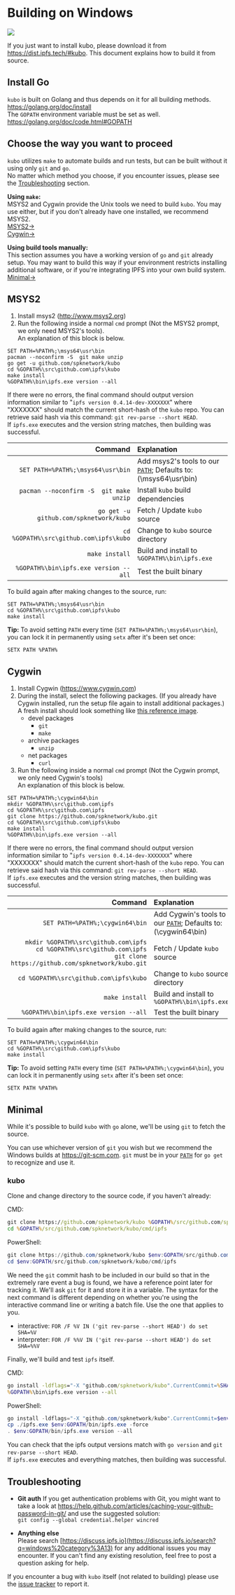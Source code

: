 # Building on Windows
![](https://ipfs.io/ipfs/QmccXW7JSZMVXidSc7tHsU6aktuaiV923q4yBGHUsdymYo/build.gif)

If you just want to install kubo, please download it from https://dist.ipfs.tech/#kubo. This document explains how to build it from source.

## Install Go
`kubo` is built on Golang and thus depends on it for all building methods.  
https://golang.org/doc/install  
The `GOPATH` environment variable must be set as well.  
https://golang.org/doc/code.html#GOPATH

## Choose the way you want to proceed
`kubo` utilizes `make` to automate builds and run tests, but can be built without it using only `git` and `go`.  
No matter which method you choose, if you encounter issues, please see the [Troubleshooting](#troubleshooting) section.  

**Using `make`:**  
MSYS2 and Cygwin provide the Unix tools we need to build `kubo`. You may use either, but if you don't already have one installed, we recommend MSYS2.  
[MSYS2→](#msys2)  
[Cygwin→](#cygwin)  

**Using build tools manually:**  
This section assumes you have a working version of `go` and `git` already setup. You may want to build this way if your environment restricts installing additional software, or if you're integrating IPFS into your own build system.  
[Minimal→](#minimal)  

## MSYS2
1. Install msys2 (http://www.msys2.org)  
2. Run the following inside a normal `cmd` prompt (Not the MSYS2 prompt, we only need MSYS2's tools).  
An explanation of this block is below.
```
SET PATH=%PATH%;\msys64\usr\bin
pacman --noconfirm -S  git make unzip
go get -u github.com/spknetwork/kubo
cd %GOPATH%\src\github.com\ipfs\kubo
make install
%GOPATH%\bin\ipfs.exe version --all
```

If there were no errors, the final command should output version information similar to "`ipfs version 0.4.14-dev-XXXXXXX`" where "XXXXXXX" should match the current short-hash of the `kubo` repo. You can retrieve said hash via this command: `git rev-parse --short HEAD`.  
If `ipfs.exe` executes and the version string matches, then building was successful.

|Command|Explanation|
| ---: | :--- |
|`SET PATH=%PATH%;\msys64\usr\bin`         |Add msys2's tools to our [`PATH`](https://ss64.com/nt/path.html); Defaults to: (\msys64\usr\bin)|
|`pacman --noconfirm -S  git make unzip`   |Install `kubo` build dependencies|
|`go get -u github.com/spknetwork/kubo`       |Fetch / Update `kubo` source|
|`cd %GOPATH%\src\github.com\ipfs\kubo` |Change to `kubo` source directory|
|`make install`                            |Build and install to `%GOPATH%\bin\ipfs.exe`|
|`%GOPATH%\bin\ipfs.exe version --all`     |Test the built binary|

To build again after making changes to the source, run:
```
SET PATH=%PATH%;\msys64\usr\bin
cd %GOPATH%\src\github.com\ipfs\kubo
make install
```

**Tip:** To avoid setting `PATH` every time (`SET PATH=%PATH%;\msys64\usr\bin`), you can lock it in permanently using `setx` after it's been set once:
```
SETX PATH %PATH%
```

## Cygwin
1. Install Cygwin (https://www.cygwin.com)  
2. During the install, select the following packages. (If you already have Cygwin installed, run the setup file again to install additional packages.) A fresh install should look something like [this reference image](https://ipfs.io/ipfs/QmaYFSQa4iHDafcebiKjm1WwuKhosoXr45HPpfaeMbCRpb/cygwin%20-%20install.png).
    - devel packages
        - `git`
        - `make`
    - archive packages
        - `unzip`
    - net packages
        - `curl`  
3. Run the following inside a normal `cmd` prompt (Not the Cygwin prompt, we only need Cygwin's tools)  
An explanation of this block is below.
```
SET PATH=%PATH%;\cygwin64\bin
mkdir %GOPATH%\src\github.com\ipfs
cd %GOPATH%\src\github.com\ipfs
git clone https://github.com/spknetwork/kubo.git
cd %GOPATH%\src\github.com\ipfs\kubo
make install
%GOPATH%\bin\ipfs.exe version --all
```

If there were no errors, the final command should output version information similar  to "`ipfs version 0.4.14-dev-XXXXXXX`" where "XXXXXXX" should match the current short-hash of the `kubo` repo. You can retrieve said hash via this command: `git rev-parse --short HEAD`.  
If `ipfs.exe` executes and the version string matches, then building was successful.

|Command|Explanation|
| ---: | :--- |
|`SET PATH=%PATH%;\cygwin64\bin`           |Add Cygwin's tools to our [`PATH`](https://ss64.com/nt/path.html); Defaults to: (\cygwin64\bin)|
|`mkdir %GOPATH%\src\github.com\ipfs`<br/>`cd %GOPATH%\src\github.com\ipfs`<br/>`git clone https://github.com/spknetwork/kubo.git`       |Fetch / Update `kubo` source|
|`cd %GOPATH%\src\github.com\ipfs\kubo` |Change to `kubo` source directory|
|`make install`                            |Build and install to `%GOPATH%\bin\ipfs.exe`|
|`%GOPATH%\bin\ipfs.exe version --all`     |Test the built binary|

To build again after making changes to the source, run:
```
SET PATH=%PATH%;\cygwin64\bin
cd %GOPATH%\src\github.com\ipfs\kubo
make install
```

**Tip:** To avoid setting `PATH` every time (`SET PATH=%PATH%;\cygwin64\bin`), you can lock it in permanently using `setx` after it's been set once:
```
SETX PATH %PATH%
```

## Minimal

While it's possible to build `kubo` with `go` alone, we'll be using `git` to fetch the source.

You can use whichever version of `git` you wish but we recommend the Windows builds at <https://git-scm.com>. `git` must be in your [`PATH`](https://ss64.com/nt/path.html) for `go get` to recognize and use it.

### kubo

Clone and change directory to the source code, if you haven't already:

CMD:
```bat
git clone https://github.com/spknetwork/kubo %GOPATH%/src/github.com/spknetwork/kubo
cd %GOPATH%/src/github.com/spknetwork/kubo/cmd/ipfs
```

PowerShell:
```powershell
git clone https://github.com/spknetwork/kubo $env:GOPATH/src/github.com/spknetwork/kubo
cd $env:GOPATH/src/github.com/spknetwork/kubo/cmd/ipfs
```

We need the `git` commit hash to be included in our build so that in the extremely rare event a bug is found, we have a reference point later for tracking it. We'll ask `git` for it and store it in a variable. The syntax for the next command is different depending on whether you're using the interactive command line or writing a batch file. Use the one that applies to you.  
- interactive: `FOR /F %V IN ('git rev-parse --short HEAD') do set SHA=%V`  
- interpreter: `FOR /F %%V IN ('git rev-parse --short HEAD') do set SHA=%%V`  

Finally, we'll build and test `ipfs` itself.

CMD:
```bat
go install -ldflags="-X "github.com/spknetwork/kubo".CurrentCommit=%SHA%"
%GOPATH%\bin\ipfs.exe version --all
```

PowerShell:
```powershell
go install -ldflags="-X "github.com/spknetwork/kubo".CurrentCommit=$env:SHA"
cp ./ipfs.exe $env:GOPATH/bin/ipfs.exe -force
. $env:GOPATH/bin/ipfs.exe version --all
```
You can check that the ipfs output versions match with `go version` and `git rev-parse --short HEAD`.  
If `ipfs.exe` executes and everything matches, then building was successful.

## Troubleshooting
- **Git auth**
If you get authentication problems with Git, you might want to take a look at https://help.github.com/articles/caching-your-github-password-in-git/ and use the suggested solution:  
`git config --global credential.helper wincred`

- **Anything else**  
Please search [https://discuss.ipfs.io](https://discuss.ipfs.io/search?q=windows%20category%3A13) for any additional issues you may encounter. If you can't find any existing resolution, feel free to post a question asking for help.

If you encounter a bug with `kubo` itself (not related to building) please use the [issue tracker](https://github.com/spknetwork/kubo/issues) to report it.
